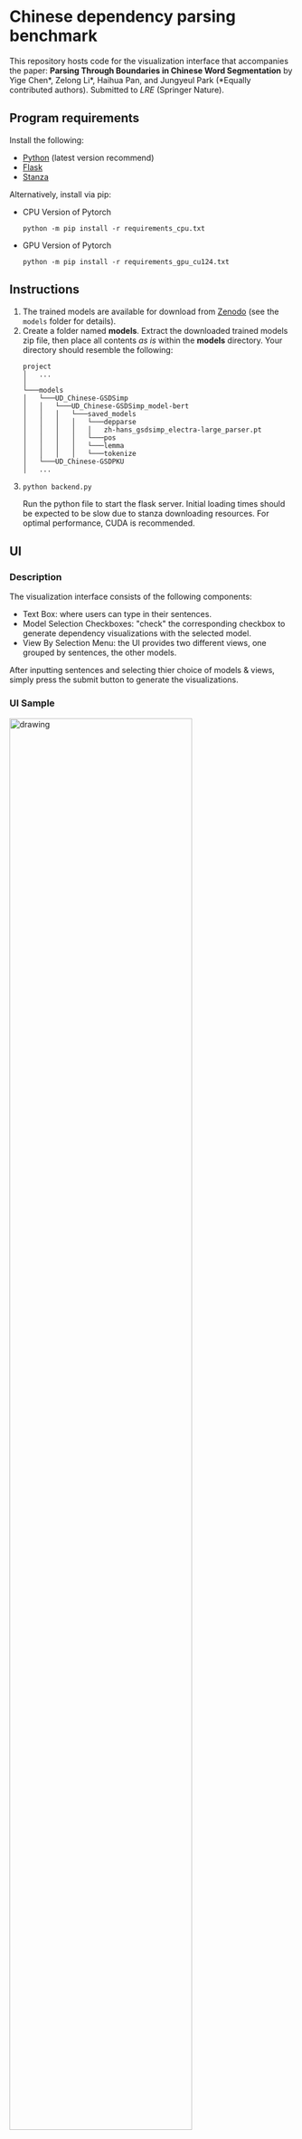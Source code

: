 # Chinese dependency parsing benchmark

This repository hosts code for the visualization interface that accompanies the paper: **Parsing Through Boundaries in Chinese Word Segmentation** by Yige Chen*, Zelong Li*, Haihua Pan, and Jungyeul Park (*Equally contributed authors). Submitted to *LRE* (Springer Nature).

## Program requirements
Install the following:
- [Python](https://www.python.org/) (latest version recommend)
- [Flask](https://flask.palletsprojects.com/en/stable/installation/)
- [Stanza](https://stanfordnlp.github.io/stanza/)

Alternatively, install via pip:
- CPU Version of Pytorch
    ```
    python -m pip install -r requirements_cpu.txt
    ```

- GPU Version of Pytorch
    ```
    python -m pip install -r requirements_gpu_cu124.txt
    ```

## Instructions
1. The trained models are available for download from [Zenodo](https://zenodo.org/records/15096936) (see the `models` folder for details).
2. Create a folder named <b>models</b>. Extract the downloaded trained models zip file, then place all contents <em>as is</em> within the <b>models</b> directory.
   Your directory should resemble the following:
      ```
      project
      │   ...    
      │
      └───models
      │   └───UD_Chinese-GSDSimp
      │   │   └───UD_Chinese-GSDSimp_model-bert
      │   │   │   └───saved_models
      │   │   │   │   └───depparse
      │   │   │   │   │   zh-hans_gsdsimp_electra-large_parser.pt
      │   │   │   │   └───pos
      │   │   │   │   └───lemma
      │   │   │   │   └───tokenize
      │   └───UD_Chinese-GSDPKU
      │   ...
      ```
3.     python backend.py
      Run the python file to start the flask server. Initial loading times should be expected to be slow due to stanza downloading resources.
      For optimal performance, CUDA is recommended.
   
## UI
### Description 
The visualization interface consists of the following components:
- Text Box: where users can type in their sentences.
- Model Selection Checkboxes: "check" the corresponding checkbox to generate dependency visualizations with the selected model.
- View By Selection Menu: the UI provides two different views, one grouped by sentences, the other models.
  
After inputting sentences and selecting thier choice of models & views, simply press the submit button to generate the visualizations.
### UI Sample
<img src="https://github.com/user-attachments/assets/7e40fbe4-e433-4a62-a524-050983abb7d8" alt="drawing" width="80%"/>

## Acknowledgements
This visualization interface generates dependency visualizations with the help of the [brat rapid annotation tool](https://brat.nlplab.org/). Portions of the html page (marked in code) and contents of the <b>/static</b> folder were sourced from the introduction page of the [universal dependencies website](https://universaldependencies.org/introduction.html).


## Data Availability Statement
A live demonstration of the visualization interface is available at [HERE](http://47.80.13.29/).  
The full dataset can be accessed via [Zenodo](https://doi.org/10.5281/zenodo.15287129).  
All derived resources are released under the \textbf{Creative Commons Attribution-ShareAlike 4.0 International (CC BY-SA 4.0)} license, consistent with the licensing of the original Universal Dependencies Chinese treebank.  

